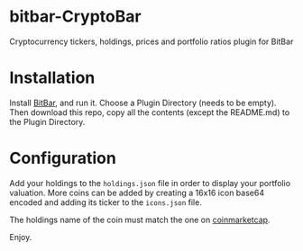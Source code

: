 # bitbar-CryptoBar
Cryptocurrency tickers, holdings, prices and portfolio ratios plugin for BitBar

# Installation
Install [BitBar](https://getbitbar.com/), and run it. Choose a Plugin Directory (needs to be empty). 
Then download this repo, copy all the contents (except the README.md) to the Plugin Directory.

# Configuration
Add your holdings to the `holdings.json` file in order to display your portfolio valuation. More coins can be added
by creating a 16x16 icon base64 encoded and adding its ticker to the `icons.json` file.

The holdings name of the coin must match the one on [coinmarketcap](https://coinmarketcap.com).

Enjoy.

